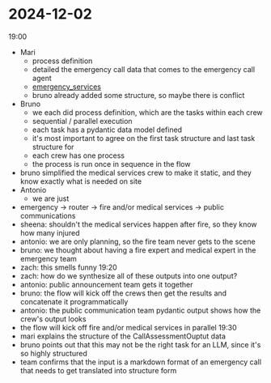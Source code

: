 # 2024-12-02
19:00
- Mari
	- process definition
	- detailed the emergency call data that comes to the emergency call agent
	- [emergency_services](../reports/task2-report/sections/process_definition/emergency_services.tex)
	- bruno already added some structure, so maybe there is conflict
- Bruno
	- we each did process definition, which are the tasks within each crew
	- sequential / parallel execution
	- each task has a pydantic data model defined
	- it's most important to agree on the first task structure and last task structure for
	- each crew has one process
	- the process is run once in sequence in the flow
- bruno simplified the medical services crew to make it static, and they know exactly what is needed on site
- Antonio
	- we are just 
- emergency -> router -> fire and/or medical services -> public communications
- sheena: shouldn't the medical services happen after fire, so they know how many injured
- antonio: we are only planning, so the fire team never gets to the scene
- bruno: we thought about having a fire expert and medical expert in the emergency team
- zach: this smells funny
19:20
- zach: how do we synthesize all of these outputs into one output?
- antonio: public announcement team gets it together
- bruno: the flow will kick off the crews then get the results and concatenate it programmatically
- antonio: the public communication team pydantic output shows how the crew's output looks
- the flow will kick off fire and/or medical services in parallel
19:30
- mari explains the structure of the CallAssessmentOuptut data
- bruno points out that this may not be the right task for an LLM, since it's so highly structured
- team confirms that the input is a markdown format of an emergency call that needs to get translated into structure form